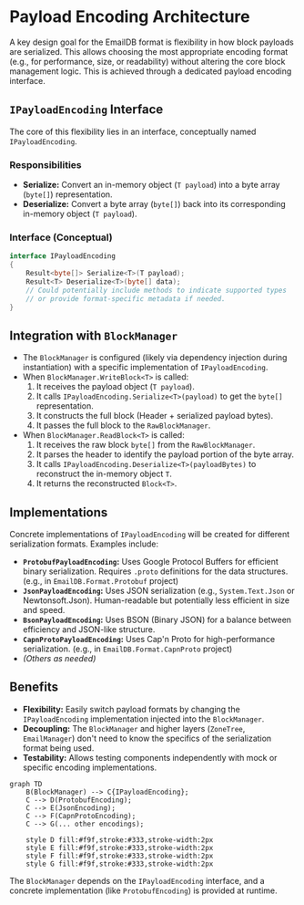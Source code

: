 # Payload Encoding Architecture

A key design goal for the EmailDB format is flexibility in how block payloads are serialized. This allows choosing the most appropriate encoding format (e.g., for performance, size, or readability) without altering the core block management logic. This is achieved through a dedicated payload encoding interface.

## `IPayloadEncoding` Interface

The core of this flexibility lies in an interface, conceptually named `IPayloadEncoding`.

### Responsibilities

-   **Serialize:** Convert an in-memory object (`T payload`) into a byte array (`byte[]`) representation.
-   **Deserialize:** Convert a byte array (`byte[]`) back into its corresponding in-memory object (`T payload`).

### Interface (Conceptual)

```csharp
interface IPayloadEncoding
{
    Result<byte[]> Serialize<T>(T payload);
    Result<T> Deserialize<T>(byte[] data);
    // Could potentially include methods to indicate supported types
    // or provide format-specific metadata if needed.
}
```

## Integration with `BlockManager`

-   The `BlockManager` is configured (likely via dependency injection during instantiation) with a specific implementation of `IPayloadEncoding`.
-   When `BlockManager.WriteBlock<T>` is called:
    1.  It receives the payload object (`T payload`).
    2.  It calls `IPayloadEncoding.Serialize<T>(payload)` to get the `byte[]` representation.
    3.  It constructs the full block (Header + serialized payload bytes).
    4.  It passes the full block to the `RawBlockManager`.
-   When `BlockManager.ReadBlock<T>` is called:
    1.  It receives the raw block `byte[]` from the `RawBlockManager`.
    2.  It parses the header to identify the payload portion of the byte array.
    3.  It calls `IPayloadEncoding.Deserialize<T>(payloadBytes)` to reconstruct the in-memory object `T`.
    4.  It returns the reconstructed `Block<T>`.

## Implementations

Concrete implementations of `IPayloadEncoding` will be created for different serialization formats. Examples include:

-   **`ProtobufPayloadEncoding`:** Uses Google Protocol Buffers for efficient binary serialization. Requires `.proto` definitions for the data structures. (e.g., in `EmailDB.Format.Protobuf` project)
-   **`JsonPayloadEncoding`:** Uses JSON serialization (e.g., `System.Text.Json` or Newtonsoft.Json). Human-readable but potentially less efficient in size and speed.
-   **`BsonPayloadEncoding`:** Uses BSON (Binary JSON) for a balance between efficiency and JSON-like structure.
-   **`CapnProtoPayloadEncoding`:** Uses Cap'n Proto for high-performance serialization. (e.g., in `EmailDB.Format.CapnProto` project)
-   *(Others as needed)*

## Benefits

-   **Flexibility:** Easily switch payload formats by changing the `IPayloadEncoding` implementation injected into the `BlockManager`.
-   **Decoupling:** The `BlockManager` and higher layers (`ZoneTree`, `EmailManager`) don't need to know the specifics of the serialization format being used.
-   **Testability:** Allows testing components independently with mock or specific encoding implementations.

```mermaid
graph TD
    B(BlockManager) --> C{IPayloadEncoding};
    C --> D(ProtobufEncoding);
    C --> E(JsonEncoding);
    C --> F(CapnProtoEncoding);
    C --> G(... other encodings);

    style D fill:#f9f,stroke:#333,stroke-width:2px
    style E fill:#f9f,stroke:#333,stroke-width:2px
    style F fill:#f9f,stroke:#333,stroke-width:2px
    style G fill:#f9f,stroke:#333,stroke-width:2px
```

The `BlockManager` depends on the `IPayloadEncoding` interface, and a concrete implementation (like `ProtobufEncoding`) is provided at runtime.